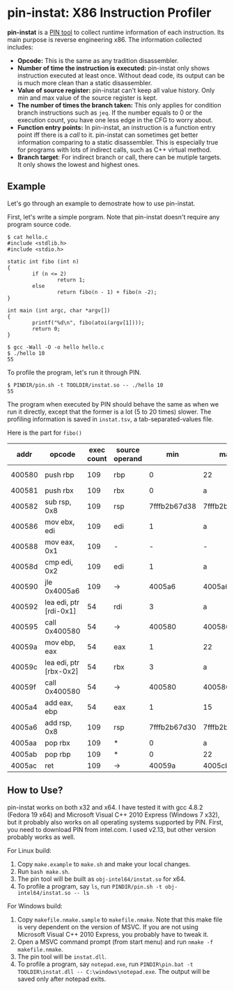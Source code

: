 # pin-instat: X86 Instruction Profiler

**pin-instat** is a [PIN tool](https://software.intel.com/en-us/articles/pintool/)
to collect runtime information of each instruction.
Its main purpose is reverse engineering x86.
The information collected includes:

* **Opcode:** This is the same as any tradition disassembler.
* **Number of time the instruction is executed:**
pin-instat only shows instruction executed at least once.
Without dead code, its output can be is much more clean than a static disassembler.
* **Value of source register:**
pin-instat can't keep all value history.
Only min and max value of the source register is kept.
* **The number of times the branch taken:**
This only applies for condition branch instructions such as `jeq`.
If the number equals to 0 or the execution count,
you have one less edge in the CFG to worry about.
* **Function entry points:**
In pin-instat, an instruction is a function entry point
iff there is a *call* to it. pin-instat can sometimes get better
information comparing to a static disassembler.
This is especially true for programs with lots of indirect calls,
such as C++ virtual method.
* **Branch target**: For indirect branch or call,
there can be mutiple targets.
It only shows the lowest and highest ones.

## Example
Let's go through an example to demostrate how to use pin-instat.

First, let's write a simple porgram. Note that pin-instat doesn't require any program source code.

```
$ cat hello.c
#include <stdlib.h>
#include <stdio.h>

static int fibo (int n)
{
        if (n <= 2)
                return 1;
        else
                return fibo(n - 1) + fibo(n -2);
}

int main (int argc, char *argv[])
{
        printf("%d\n", fibo(atoi(argv[1])));
        return 0;
}

$ gcc -Wall -O -o hello hello.c
$ ./hello 10
55
```

To profile the program, let's run it through PIN.
```
$ PINDIR/pin.sh -t TOOLDIR/instat.so -- ./hello 10
55
```

The program when executed by PIN should behave the same as when we run it
directly, except that the former is a lot (5 to 20 times) slower.
The profiling information is saved in `instat.tsv`, a tab-separated-values file.

Here is the part for `fibo()`

addr | opcode | exec count | source operand | min | max | extra info
---- | ------ | ---------- | -------------- | --- | --- | ----------
400580 | push rbp | 109 | rbp | 0 | 22 | entry: [hello].fibo
400581 | push rbx | 109 | rbx | 0 | a
400582 | sub rsp, 0x8 | 109 | rsp | 7fffb2b67d38 | 7fffb2b67e38
400586 | mov ebx, edi | 109 | edi | 1 | a
400588 | mov eax, 0x1 | 109 | - | - | -
40058d | cmp edi, 0x2 | 109 | edi | 1 | a
400590 | jle 0x4005a6 | 109 | -> | 4005a6 | 4005a6 | brtaken: 55
400592 | lea edi, ptr [rdi-0x1] | 54 | rdi | 3 | a
400595 | call 0x400580 | 54 | -> | 400580 | 400580 | target: [hello].fibo
40059a | mov ebp, eax | 54 | eax | 1 | 22
40059c | lea edi, ptr [rbx-0x2] | 54 | rbx | 3 | a
40059f | call 0x400580 | 54 | -> | 400580 | 400580 | target: [hello].fibo
4005a4 | add eax, ebp | 54 | eax | 1 | 15
4005a6 | add rsp, 0x8 | 109 | rsp | 7fffb2b67d30 | 7fffb2b67e30
4005aa | pop rbx | 109 | * | 0 | a
4005ab | pop rbp | 109 | * | 0 | 22
4005ac | ret  | 109 | -> | 40059a | 4005cb

## How to Use?

pin-instat works on both x32 and x64. I have tested it with gcc 4.8.2 (Fedora 19 x64) and Microsoft Visual C++ 2010 Express (Windows 7 x32), but it probably also works on all operating systems supported by PIN. First, you need to download PIN from intel.com. I used v2.13, but other version probably works as well.

For Linux build:

1. Copy `make.example` to `make.sh` and make your local changes.
2. Run `bash make.sh`.
3. The pin tool will be built as `obj-intel64/instat.so` for x64.
4. To profile a program, say `ls`, run `PINDIR/pin.sh -t obj-intel64/instat.so -- ls`

For Windows build:

1. Copy `makefile.nmake.sample` to `makefile.nmake`.
Note that this make file is very dependent on the version of MSVC.
If you are not using Microsoft Visual C++ 2010 Express, you probably have to tweak it.
2. Open a MSVC command prompt (from start menu) and run `nmake -f makefile.nmake`.
3. The pin tool will be `instat.dll`.
4. To profile a program, say `notepad.exe`, run `PINDIR\pin.bat -t TOOLDIR\instat.dll -- C:\windows\notepad.exe`. The output will be saved only after notepad exits.
